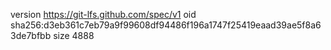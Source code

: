 version https://git-lfs.github.com/spec/v1
oid sha256:d3eb361c7eb79a9f99608df94486f196a1747f25419eaad39ae5f8a63de7bfbb
size 4888
